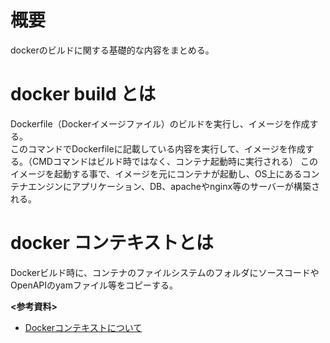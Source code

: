 # 概要
dockerのビルドに関する基礎的な内容をまとめる。

# docker build とは
Dockerfile（Dockerイメージファイル）のビルドを実行し、イメージを作成する。  
このコマンドでDockerfileに記載している内容を実行して、イメージを作成する。（CMDコマンドはビルド時ではなく、コンテナ起動時に実行される）
このイメージを起動する事で、イメージを元にコンテナが起動し、OS上にあるコンテナエンジンにアプリケーション、DB、apacheやnginx等のサーバーが構築される。

# docker コンテキストとは
Dockerビルド時に、コンテナのファイルシステムのフォルダにソースコードやOpenAPIのyamファイル等をコピーする。

**<参考資料>**  
- [Dockerコンテキストについて](https://www.guri2o1667.work/entry/2020/11/30/%E3%80%90docker%E3%80%91%E3%83%93%E3%83%AB%E3%83%89%E3%82%B3%E3%83%B3%E3%83%86%E3%82%AD%E3%82%B9%E3%83%88%EF%BC%88build_context%EF%BC%89%E3%81%A8%E3%81%AF%EF%BC%9F)
